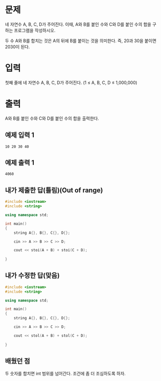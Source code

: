 문제
============
네 자연수 A, B, C, D가 주어진다. 이때, A와 B를 붙인 수와 C와 D를 붙인 수의 합을 구하는 프로그램을 작성하시오.

두 수 A와 B를 합치는 것은 A의 뒤에 B를 붙이는 것을 의미한다. 즉, 20과 30을 붙이면 2030이 된다.

입력
==========
첫째 줄에 네 자연수 A, B, C, D가 주어진다. (1 ≤ A, B, C, D ≤ 1,000,000)

출력
==========
A와 B를 붙인 수와 C와 D를 붙인 수의 합을 출력한다.

예제 입력 1
--------------
```
10 20 30 40
```
예제 출력 1 
-----------
```
4060
```

내가 제출한 답(틀림)(Out of range)
----------------
```cpp
#include <iostream>
#include <string>

using namespace std;

int main()
{
	string A{}, B{}, C{}, D{};

	cin >> A >> B >> C >> D;

	cout << stoi(A + B) + stoi(C + D);
	
}
```

내가 수정한 답(맞음)
-------------
```cpp
#include <iostream>
#include <string>

using namespace std;

int main()
{
	string A{}, B{}, C{}, D{};

	cin >> A >> B >> C >> D;

	cout << stol(A + B) + stol(C + D);
	
}
```

배웠던 점
-----------

두 숫자를 합치면 int 범위를 넘어간다. 조건에 좀 더 조심하도록 하자.

